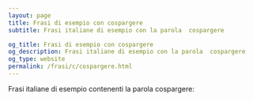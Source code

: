 ```yaml
---
layout: page
title: Frasi di esempio con cospargere 
subtitle: Frasi italiane di esempio con la parola  cospargere

og_title: Frasi di esempio con cospargere 
og_description: Frasi italiane di esempio con la parola  cospargere
og_type: website
permalink: /frasi/c/cospargere.html
---
```


Frasi italiane di esempio contenenti la parola cospargere:


